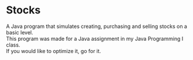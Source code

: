 # Stocks
A Java program that simulates creating, purchasing and selling stocks on a basic level.<br>
This program was made for a Java assignment in my Java Programming I class.<br>
If you would like to optimize it, go for it.
